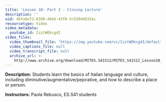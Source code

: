 ```yaml
---
title: 'Lesson 10: Part 3 - Closing Lecture'
description: ''
uid: 4bfa6ef1-6390-4beb-43f8-5c520d4033ac
resourcetype: Video
video_metadata:
  youtube_id: IzztWOkcg4I
video_files:
  video_thumbnail_file: 'https://img.youtube.com/vi/IzztWOkcg4I/default.jpg'
  video_captions_file: null
  video_transcript_file: null
  archive_url: >-
    http://www.archive.org/download/MITES.S41S12/MITES_S41S12_Lesson10_Part3_300k.mp4
---
```


**Description:** Students learn the basics of Italian language and culture, including diminutive/augmentative/pejorative, and how to describe a place or person.

**Instructors:** Paola Rebusco, ES.S41 students